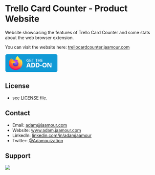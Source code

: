 # Trello Card Counter - Product Website

Website showcasing the features of Trello Card Counter and some stats about the web browser extension. 

You can visit the website here: [trellocardcounter.jaamour.com](http://trellocardcounter.jaamour.com/)

[![](https://raw.githubusercontent.com/Trello-Card-Counter/Trello-Card-Counter-Mozilla-Extension/master/assets/get_addon_firefox.png)](https://addons.mozilla.org/firefox/addon/trello-card-count/)

## License
* see [LICENSE](https://github.com/Trello-Card-Counter/Product-Website/blob/main/LICENSE) file.

## Contact
* Email: adam@jaamour.com
* Website: www.adam.jaamour.com
* LinkedIn: [linkedin.com/in/adamjaamour](https://www.linkedin.com/in/adamjaamour/)
* Twitter: [@Adamouization](https://twitter.com/Adamouization)

## Support

<a href="https://www.buymeacoffee.com/adamjaamour">
    <img src="https://img.buymeacoffee.com/button-api/?text=Buy me a coffee&emoji=&slug=adamjaamour&button_colour=FFDD00&font_colour=000000&font_family=Cookie&outline_colour=000000&coffee_colour=ffffff"/>
</a>
